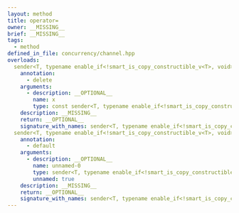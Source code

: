 ```yaml
---
layout: method
title: operator=
owner: __MISSING__
brief: __MISSING__
tags:
  - method
defined_in_file: concurrency/channel.hpp
overloads:
  sender<T, typename enable_if<!smart_is_copy_constructible_v<T>, void>::type> & operator=(const sender<T, typename enable_if<!smart_is_copy_constructible_v<T>, void>::type> &):
    annotation:
      - delete
    arguments:
      - description: __OPTIONAL__
        name: x
        type: const sender<T, typename enable_if<!smart_is_copy_constructible_v<T>, void>::type> &
    description: __MISSING__
    return: __OPTIONAL__
    signature_with_names: sender<T, typename enable_if<!smart_is_copy_constructible_v<T>, void>::type> & operator=(const sender<T, typename enable_if<!smart_is_copy_constructible_v<T>, void>::type> & x)
  sender<T, typename enable_if<!smart_is_copy_constructible_v<T>, void>::type> & operator=(sender<T, typename enable_if<!smart_is_copy_constructible_v<T>, void>::type> &&):
    annotation:
      - default
    arguments:
      - description: __OPTIONAL__
        name: unnamed-0
        type: sender<T, typename enable_if<!smart_is_copy_constructible_v<T>, void>::type> &&
        unnamed: true
    description: __MISSING__
    return: __OPTIONAL__
    signature_with_names: sender<T, typename enable_if<!smart_is_copy_constructible_v<T>, void>::type> & operator=(sender<T, typename enable_if<!smart_is_copy_constructible_v<T>, void>::type> &&)
---
```

